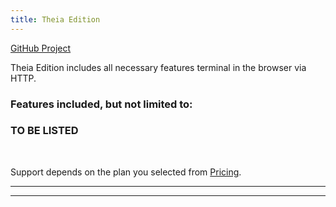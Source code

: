 ```yaml
---
title: Theia Edition
---
```


<div class="product-tag"><a href="https://github.com/codbex/codbex-theia" target="_blank">GitHub Project</a></div>

Theia Edition includes all necessary features terminal in the browser via HTTP.

### Features included, but not limited to:

### TO BE LISTED

<br>

Support depends on the plan you selected from <a href="https://www.codbex.com/pricing/">Pricing</a>.

<hr>


<hr>
